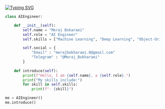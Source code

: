 
[![Typing SVG](https://readme-typing-svg.demolab.com?font=Montserrat&weight=500&size=36&pause=800&color=48BCF6&width=500&height=60&lines=Hi!+I'm+Meraj+Bokharaei+%3A%5D;A+Novice+AI+Engineer)](https://git.io/typing-svg)

``` Python
class AIEngineer:

    def __init__(self):
        self.name = "Meraj Bokaraei"
        self.role = "AI Engineer"
        self.skills = ["Machine Learning", "Deep Learning", "Object-Oriented Programming", "C++", "Python"]

        self.social = {
            "Email" : "merajbokharaei.0@gmail.com"
            "Telegram" : "@Meraj_Bokharaei"
        }
        
    def introduce(self):
        print(f"Hello, I am {self.name}, a {self.role}.")
        print("My skills include:")
        for skill in self.skills:
            print(f"- {skill}")

me = AIEngineer()
me.introduce()
```

<!---
mrj386/mrj386 is a ✨ special ✨ repository because its `README.md` (this file) appears on your GitHub profile.
You can click the Preview link to take a look at your changes.
--->
